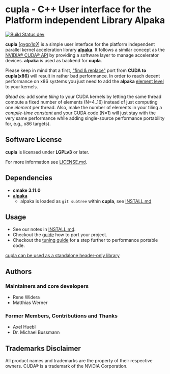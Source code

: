 **cupla** - C++ User interface for the Platform independent Library Alpaka
==========================================================================

[![Build Status dev](https://img.shields.io/travis/ComputationalRadiationPhysics/cupla/dev.svg?label=dev)](https://travis-ci.org/ComputationalRadiationPhysics/cupla/branches)

**cupla** [[qχɑpˈlɑʔ]](https://en.wiktionary.org/wiki/Qapla%27) is a simple user
interface for the platform independent parallel kernel
acceleration library
[**alpaka**](https://github.com/ComputationalRadiationPhysics/alpaka).
It follows a similar concept as the
[NVIDIA® CUDA® API](https://developer.nvidia.com/cuda-zone) by
providing a software layer to manage accelerator devices.
**alpaka** is used as backend for **cupla**.

Please keep in mind that a first, ["find & replace"](doc/PortingGuide.md) port
from **CUDA to cupla(x86)** will result in rather bad performance. In order to
reach decent performance on x86 systems you just need to add the **alpaka**
[element level](doc/TuningGuide.md) to your kernels.

(*Read as:* add some *tiling* to your CUDA kernels by letting the same thread
compute a fixed number of elements (N=4..16) instead of just computing one
*element* per thread. Also, make the number of elements in your tiling a
*compile-time constant* and your CUDA code (N=1) will just stay with the
very same performance while adding single-source performance portability for,
e.g., x86 targets).


Software License
----------------

**cupla** is licensed under **LGPLv3** or later.

For more information see [LICENSE.md](LICENSE.md).


Dependencies
------------

- **cmake 3.11.0**
- **[alpaka](https://github.com/ComputationalRadiationPhysics/alpaka/)**
  - alpaka is loaded as `git subtree` within **cupla**, see [INSTALL.md](INSTALL.md)

Usage
-----

- See our notes in [INSTALL.md](INSTALL.md).
- Checkout the [guide](doc/PortingGuide.md) how to port your project.
- Checkout the [tuning guide](doc/TuningGuide.md) for a step further to performance
  portable code.

[cupla can be used as a standalone header-only library](doc/StandaloneHeader.md)

Authors
-------

### Maintainers and core developers

- Rene Widera
- Matthias Werner

### Former Members, Contributions and Thanks

- Axel Huebl
- Dr. Michael Bussmann


Trademarks Disclaimer
---------------------

All product names and trademarks are the property of their respective owners.
CUDA® is a trademark of the NVIDIA Corporation.
